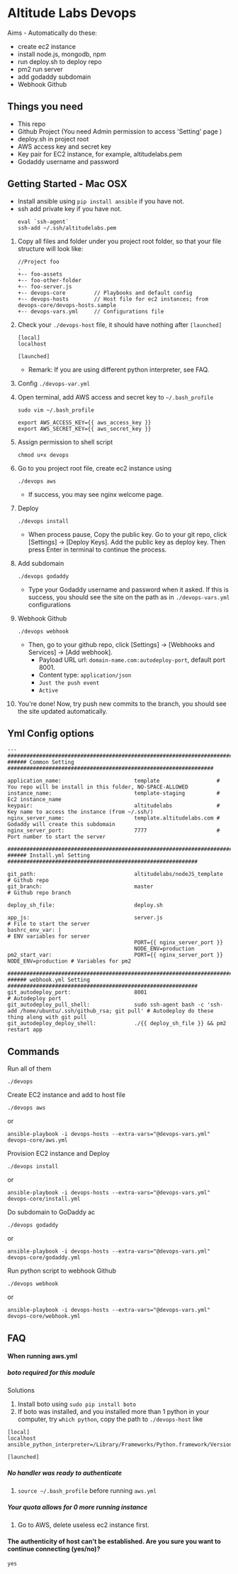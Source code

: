 Altitude Labs Devops
===

Aims - Automatically do these:
* create ec2 instance
* install node.js, mongodb, npm
* run deploy.sh to deploy repo
* pm2 run server
* add godaddy subdomain
* Webhook Github

## Things you need
* This repo
* Github Project (You need Admin permission to access 'Setting' page )
* deploy.sh in project root
* AWS access key and secret key
* Key pair for EC2 instance, for example, altitudelabs.pem
* Godaddy username and password

## Getting Started - Mac OSX

* Install ansible using `pip install ansible` if you have not.
* ssh add private key if you have not.
    ```
    eval `ssh-agent`
    ssh-add ~/.ssh/altitudelabs.pem
    ```

1. Copy all files and folder under you project root folder, so that your file structure will look like:
    ```
    //Project foo
    .
    +-- foo-assets
    +-- foo-other-folder
    +-- foo-server.js
    +-- devops-core         // Playbooks and default config
    +-- devops-hosts        // Host file for ec2 instances; from devops-core/devops-hosts.sample
    +-- devops-vars.yml     // Configurations file
    ```

2. Check your `./devops-host` file, it should have nothing after `[launched]`
    ```
    [local]
    localhost

    [launched]
    ```
    * Remark: If you are using different python interpreter, see FAQ.

3. Config `./devops-var.yml`

4. Open terminal, add AWS access and secret key to `~/.bash_profile`
    ```
    sudo vim ~/.bash_profile
    ```

    ```
    export AWS_ACCESS_KEY={{ aws_access_key }}
    export AWS_SECRET_KEY={{ aws_secret_key }}
    ```

5. Assign permission to shell script
    ```
    chmod u+x devops

    ```

6. Go to you project root file, create ec2 instance using
    ```
    ./devops aws
    ```
    * If success, you may see nginx welcome page.

7. Deploy
    ```
    ./devops install
    ```
    * When process pause, Copy the public key. Go to your git repo, click [Settings] -> [Deploy Keys]. Add the public key as deploy key. Then press Enter in terminal to continue the process.


8. Add subdomain
    ```
    ./devops godaddy
    ```
    * Type your Godaddy username and password when it asked. If this is success, you should see the site on the path as in `./devops-vars.yml` configurations

9. Webhook Github
    ```
    ./devops webhook
    ```
    * Then, go to your github repo, click [Settings] -> [Webhooks and Services] -> [Add webhook].
      * Payload URL url: `domain-name.com:autodeploy-port`, default port 8001.
      * Content type: `application/json`
      * `Just the push event`
      * `Active`

10. You're done! Now, try push new commits to the branch, you should see the site updated automatically.


## Yml Config options
```
---
#######################################################################################
###### Common Setting #################################################################

application_name:                       template                  # You repo will be install in this folder, NO-SPACE-ALLOWED
instance_name:                          template-staging          # Ec2 instance_name
keypair:                                altitudelabs              # Key name to access the instance (from ~/.ssh/)
nginx_server_name:                      template.altitudelabs.com # Godaddy will create this subdomain
nginx_server_port:                      7777                      # Port number to start the server

#######################################################################################
###### Install.yml Setting ############################################################

git_path:                               altitudelabs/nodeJS_template  # Github repo
git_branch:                             master                        # Github repo branch

deploy_sh_file:                         deploy.sh

app_js:                                 server.js                     # File to start the server
bashrc_env_var: |                                                     # ENV variables for server
                                        PORT={{ nginx_server_port }}  
                                        NODE_ENV=production
pm2_start_var:                          PORT={{ nginx_server_port }} NODE_ENV=production # Variables for pm2

#######################################################################################
###### webhook.yml Setting ############################################################
git_autodeploy_port:                    8001                          # Autodeploy port
git_autodeploy_pull_shell:              sudo ssh-agent bash -c 'ssh-add /home/ubuntu/.ssh/github_rsa; git pull' # Autodeploy do these thing along with git pull
git_autodeploy_deploy_shell:            ./{{ deploy_sh_file }} && pm2 restart app
```

## Commands

Run all of them
```
./devops
```

Create EC2 instance and add to host file
```
./devops aws
```
or
```
ansible-playbook -i devops-hosts --extra-vars="@devops-vars.yml" devops-core/aws.yml
```

Provision EC2 instance and Deploy
```
./devops install
```
or
```
ansible-playbook -i devops-hosts --extra-vars="@devops-vars.yml" devops-core/install.yml
```

Do subdomain to GoDaddy ac
```
./devops godaddy
```
or
```
ansible-playbook -i devops-hosts --extra-vars="@devops-vars.yml" devops-core/godaddy.yml
```

Run python script to webhook Github
```
./devops webhook
```
or
```
ansible-playbook -i devops-hosts --extra-vars="@devops-vars.yml" devops-core/webhook.yml
```

## FAQ

#### When running aws.yml
##### boto required for this module
Solutions
1. Install boto using `sudo pip install boto`
2. If boto was installed, and you installed more than 1 python in your computer, try `which python`, copy the path to `./devops-host` like
```
[local]
localhost ansible_python_interpreter=/Library/Frameworks/Python.framework/Versions/2.7/bin/python

[launched]
```
#####  No handler was ready to authenticate
1. `source ~/.bash_profile` before running `aws.yml`

##### Your quota allows for 0 more running instance
1. Go to AWS, delete useless ec2 instance first.

#### The authenticity of host can't be established. Are you sure you want to continue connecting (yes/no)?
`yes`
